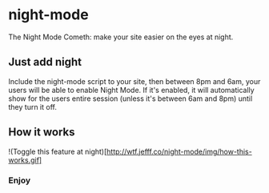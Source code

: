 # night-mode
The Night Mode Cometh: make your site easier on the eyes at night.

## Just add night
Include the night-mode script to your site, then between 8pm and 6am, your users will be able to enable Night Mode. If it's enabled, it will automatically show for the users entire session (unless it's between 6am and 8pm) until they turn it off.

## How it works
!(Toggle this feature at night)[http://wtf.jefff.co/night-mode/img/how-this-works.gif]

### Enjoy
